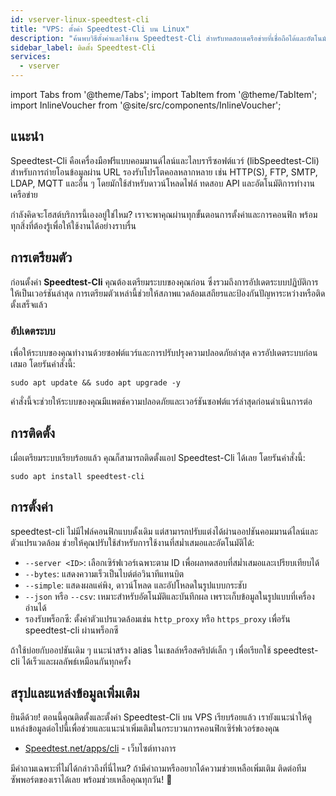 ```yaml
---
id: vserver-linux-speedtest-cli
title: "VPS: ตั้งค่า Speedtest-Cli บน Linux"
description: "ค้นพบวิธีตั้งค่าและใช้งาน Speedtest-Cli สำหรับทดสอบเครือข่ายที่เชื่อถือได้และอัตโนมัติ → เรียนรู้เพิ่มเติมตอนนี้"
sidebar_label: ติดตั้ง Speedtest-Cli
services:
  - vserver
---
```


import Tabs from '@theme/Tabs';
import TabItem from '@theme/TabItem';
import InlineVoucher from '@site/src/components/InlineVoucher';

## แนะนำ

Speedtest-Cli คือเครื่องมือฟรีแบบคอมมานด์ไลน์และไลบรารีซอฟต์แวร์ (libSpeedtest-Cli) สำหรับการถ่ายโอนข้อมูลผ่าน URL รองรับโปรโตคอลหลากหลาย เช่น HTTP(S), FTP, SMTP, LDAP, MQTT และอื่น ๆ โดยมักใช้สำหรับดาวน์โหลดไฟล์ ทดสอบ API และอัตโนมัติการทำงานเครือข่าย

กำลังคิดจะโฮสต์บริการนี้เองอยู่ใช่ไหม? เราจะพาคุณผ่านทุกขั้นตอนการตั้งค่าและการคอนฟิก พร้อมทุกสิ่งที่ต้องรู้เพื่อให้ใช้งานได้อย่างราบรื่น

<InlineVoucher />

## การเตรียมตัว

ก่อนตั้งค่า **Speedtest-Cli** คุณต้องเตรียมระบบของคุณก่อน ซึ่งรวมถึงการอัปเดตระบบปฏิบัติการให้เป็นเวอร์ชันล่าสุด การเตรียมตัวเหล่านี้ช่วยให้สภาพแวดล้อมเสถียรและป้องกันปัญหาระหว่างหรือติดตั้งเสร็จแล้ว

### อัปเดตระบบ
เพื่อให้ระบบของคุณทำงานด้วยซอฟต์แวร์และการปรับปรุงความปลอดภัยล่าสุด ควรอัปเดตระบบก่อนเสมอ โดยรันคำสั่งนี้:

```
sudo apt update && sudo apt upgrade -y
```
คำสั่งนี้จะช่วยให้ระบบของคุณมีแพตช์ความปลอดภัยและเวอร์ชันซอฟต์แวร์ล่าสุดก่อนดำเนินการต่อ

## การติดตั้ง

เมื่อเตรียมระบบเรียบร้อยแล้ว คุณก็สามารถติดตั้งแอป Speedtest-Cli ได้เลย โดยรันคำสั่งนี้:

```console
sudo apt install speedtest-cli
```

## การตั้งค่า

speedtest-cli ไม่มีไฟล์คอนฟิกแบบดั้งเดิม แต่สามารถปรับแต่งได้ผ่านออปชันคอมมานด์ไลน์และตัวแปรแวดล้อม ช่วยให้คุณปรับใช้สำหรับการใช้งานที่สม่ำเสมอและอัตโนมัติได้:

- `--server <ID>`: เลือกเซิร์ฟเวอร์เฉพาะตาม ID เพื่อผลทดสอบที่สม่ำเสมอและเปรียบเทียบได้  
- `--bytes`: แสดงความเร็วเป็นไบต์ต่อวินาทีแทนบิต  
- `--simple`: แสดงผลแค่พิง, ดาวน์โหลด และอัปโหลดในรูปแบบกระชับ  
- `--json` หรือ `--csv`: เหมาะสำหรับอัตโนมัติและบันทึกผล เพราะเก็บข้อมูลในรูปแบบที่เครื่องอ่านได้  
- รองรับพร็อกซี: ตั้งค่าตัวแปรแวดล้อมเช่น `http_proxy` หรือ `https_proxy` เพื่อรัน speedtest-cli ผ่านพร็อกซี

ถ้าใช้บ่อยกับออปชันเดิม ๆ แนะนำสร้าง alias ในเชลล์หรือสคริปต์เล็ก ๆ เพื่อเรียกใช้ speedtest-cli ได้เร็วและผลลัพธ์เหมือนกันทุกครั้ง

## สรุปและแหล่งข้อมูลเพิ่มเติม

ยินดีด้วย! ตอนนี้คุณติดตั้งและตั้งค่า Speedtest-Cli บน VPS เรียบร้อยแล้ว เรายังแนะนำให้ดูแหล่งข้อมูลต่อไปนี้เพื่อช่วยและแนะนำเพิ่มเติมในกระบวนการคอนฟิกเซิร์ฟเวอร์ของคุณ

- [Speedtest.net/apps/cli](https://www.speedtest.net/apps/cli) - เว็บไซต์ทางการ

มีคำถามเฉพาะที่ไม่ได้กล่าวถึงที่นี่ไหม? ถ้ามีคำถามหรืออยากได้ความช่วยเหลือเพิ่มเติม ติดต่อทีมซัพพอร์ตของเราได้เลย พร้อมช่วยเหลือคุณทุกวัน! 🙂

<InlineVoucher />